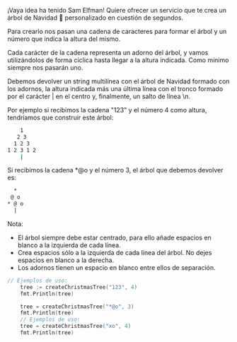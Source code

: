 ¡Vaya idea ha tenido Sam Elfman! Quiere ofrecer un servicio que te crea un árbol de Navidad 🎄 personalizado en cuestión de segundos.

Para crearlo nos pasan una cadena de caracteres para formar el árbol y un número que indica la altura del mismo.

Cada carácter de la cadena representa un adorno del árbol, y vamos utilizándolos de forma cíclica hasta llegar a la altura indicada. Como mínimo siempre nos pasarán uno.

Debemos devolver un string multilínea con el árbol de Navidad formado con los adornos, la altura indicada más una última línea con el tronco formado por el carácter | en el centro y, finalmente, un salto de línea \n.

Por ejemplo si recibimos la cadena "123" y el número 4 como altura, tendríamos que construir este árbol:
```bash
    1
   2 3
  1 2 3
1 2 3 1 2
    |
```
Si recibimos la cadena *@o y el número 3, el árbol que debemos devolver es:
```bash
  *
 @ o
* @ o
  |
```
Nota:

* El árbol siempre debe estar centrado, para ello añade espacios en blanco a la izquierda de cada línea.
* Crea espacios sólo a la izquierda de cada línea del árbol. No dejes espacios en blanco a la derecha.
* Los adornos tienen un espacio en blanco entre ellos de separación.
```go
// Ejemplos de uso:
	tree := createChristmasTree("123", 4)
	fmt.Println(tree)

	tree = createChristmasTree("*@o", 3)
	fmt.Println(tree)
	// Ejemplos de uso:
	tree = createChristmasTree("xo", 4)
	fmt.Println(tree)
  ```